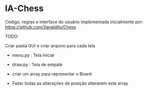 # IA-Chess
Código, regras e interface do usuário implementada inicialmente por:
https://github.com/Vanaldito/Chess  

TODO:

Criar pasta GUI e criar arquivo para cada tela  
- menu.py : Tela inicial
- draw.py : Tela de empate  
  
- criar um array para representar o Board
- Fazer todas as alterações de posição alterarem este array

<!-- apenas arquivos criados, fazer o resto -->